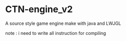 # CTN-engine_v2
 
A source style game engine make with java and LWJGL

note : i need to write all instruction for compiling
